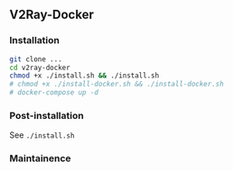 ## V2Ray-Docker

### Installation

```sh
git clone ...
cd v2ray-docker
chmod +x ./install.sh && ./install.sh
# chmod +x ./install-docker.sh && ./install-docker.sh
# docker-compose up -d
```

### Post-installation

See `./install.sh`

### Maintainence


